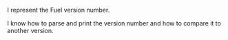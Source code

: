 I represent the Fuel version number.

I know how to parse and print the version number and how to compare it to another version.